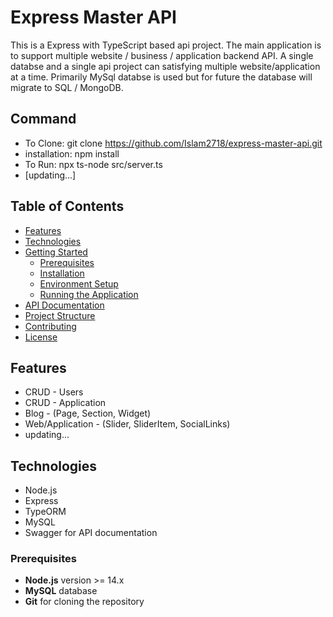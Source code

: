 # Express Master API

This is a Express with TypeScript based api project. The main application is to support multiple website / business / application backend API. A single databse and a single api project can satisfying multiple website/application at a time. Primarily MySql databse is used but for future the database will migrate to SQL / MongoDB. 


## Command
  - To Clone: git clone https://github.com/Islam2718/express-master-api.git
  - installation: npm install 
  - To Run: npx ts-node src/server.ts
  - [updating...]


## Table of Contents
- [Features](#features)
- [Technologies](#technologies)
- [Getting Started](#getting-started)
  - [Prerequisites](#prerequisites)
  - [Installation](#installation)
  - [Environment Setup](#environment-setup)
  - [Running the Application](#running-the-application)
- [API Documentation](#api-documentation)
- [Project Structure](#project-structure)
- [Contributing](#contributing)
- [License](#license)

## Features
- CRUD - Users
- CRUD - Application
- Blog - (Page, Section, Widget)
- Web/Application - (Slider, SliderItem, SocialLinks)
- updating...

## Technologies
- Node.js
- Express
- TypeORM
- MySQL
- Swagger for API documentation


### Prerequisites
- **Node.js** version >= 14.x
- **MySQL** database
- **Git** for cloning the repository
